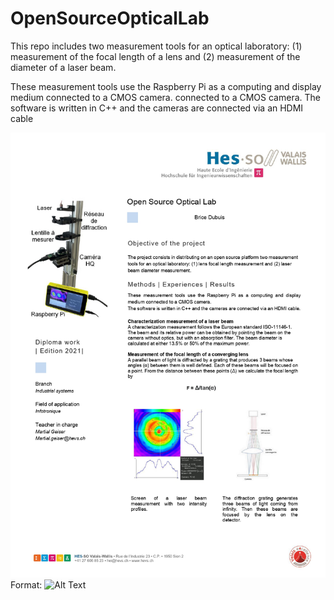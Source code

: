 # OpenSourceOpticalLab

This repo includes two measurement tools for an optical laboratory: (1) measurement of the focal length of a lens
and (2) measurement of the diameter of a laser beam.

These measurement tools use the Raspberry Pi as a computing and display medium connected to a CMOS camera.
connected to a CMOS camera.
The software is written in C++ and the cameras are connected via an HDMI cable

![Resume](resume.jpg)
Format: ![Alt Text](url)

